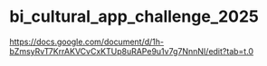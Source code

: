 # bi_cultural_app_challenge_2025

https://docs.google.com/document/d/1h-bZmsyRvT7KrrAKVCvCxKTUp8uRAPe9u1v7g7NnnNI/edit?tab=t.0
